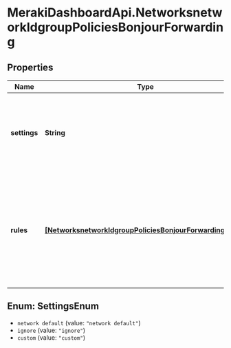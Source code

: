 # MerakiDashboardApi.NetworksnetworkIdgroupPoliciesBonjourForwarding

## Properties
Name | Type | Description | Notes
------------ | ------------- | ------------- | -------------
**settings** | **String** | How Bonjour rules are applied. Can be &#x27;network default&#x27;, &#x27;ignore&#x27; or &#x27;custom&#x27;. | [optional] 
**rules** | [**[NetworksnetworkIdgroupPoliciesBonjourForwardingRules]**](NetworksnetworkIdgroupPoliciesBonjourForwardingRules.md) | A list of the Bonjour forwarding rules for your group policy. If &#x27;settings&#x27; is set to &#x27;custom&#x27;, at least one rule must be specified. | [optional] 

<a name="SettingsEnum"></a>
## Enum: SettingsEnum

* `network default` (value: `"network default"`)
* `ignore` (value: `"ignore"`)
* `custom` (value: `"custom"`)

